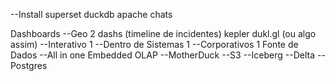 --Install
    superset
    duckdb
    apache chats

Dashboards
    --Geo 2 dashs (timeline de incidentes)
        kepler
        dukl.gl (ou algo assim)
    --Interativo 1 
    --Dentro de Sistemas 1
    --Corporativos 1
    Fonte de Dados
        --All in one Embedded OLAP
            --MotherDuck
            --S3
            --Iceberg
            --Delta
            --Postgres
    
